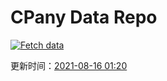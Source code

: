# CPany Data Repo

[![Fetch data](https://github.com/yjl9903/CPany/actions/workflows/fetch.yml/badge.svg)](https://github.com/yjl9903/CPany/actions/workflows/fetch.yml)

<!-- START_SECTION: update_time -->
更新时间：[2021-08-16 01:20](https://www.timeanddate.com/worldclock/fixedtime.html?msg=Fetch+data&iso=20210816T012045&p1=237)
<!-- END_SECTION: update_time -->
